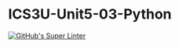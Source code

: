 # ICS3U-Unit5-03-Python
[![GitHub's Super Linter](https://github.com/Yiyun-Qin/ICS3U-Unit5-03-Python/workflows/GitHub's%20Super%20Linter/badge.svg)](https://github.com/Yiyun-Qin/ICS3U-Unit5-03-Python/actions)
